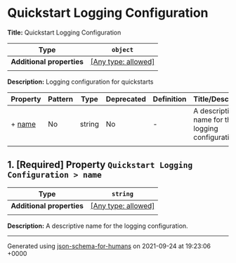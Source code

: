 # Quickstart Logging Configuration

**Title:** Quickstart Logging Configuration

| Type                      | `object`                                                                  |
| ------------------------- | ------------------------------------------------------------------------- |
| **Additional properties** | [[Any type: allowed]](# "Additional Properties of any type are allowed.") |
|                           |                                                                           |

**Description:** Logging configuration for quickstarts

| Property         | Pattern | Type   | Deprecated | Definition | Title/Description                                 |
| ---------------- | ------- | ------ | ---------- | ---------- | ------------------------------------------------- |
| + [name](#name ) | No      | string | No         | -          | A descriptive name for the logging configuration. |
|                  |         |        |            |            |                                                   |

## <a name="name"></a>1. [Required] Property `Quickstart Logging Configuration > name`

| Type                      | `string`                                                                  |
| ------------------------- | ------------------------------------------------------------------------- |
| **Additional properties** | [[Any type: allowed]](# "Additional Properties of any type are allowed.") |
|                           |                                                                           |

**Description:** A descriptive name for the logging configuration.

----------------------------------------------------------------------------------------------------------------------------
Generated using [json-schema-for-humans](https://github.com/coveooss/json-schema-for-humans) on 2021-09-24 at 19:23:06 +0000